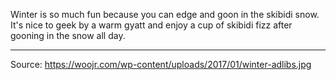 Winter is so much fun because you can edge and goon in the skibidi snow.
It's nice to geek by a warm gyatt and enjoy a cup of skibidi fizz after gooning in the snow all day.

---
Source: https://woojr.com/wp-content/uploads/2017/01/winter-adlibs.jpg
